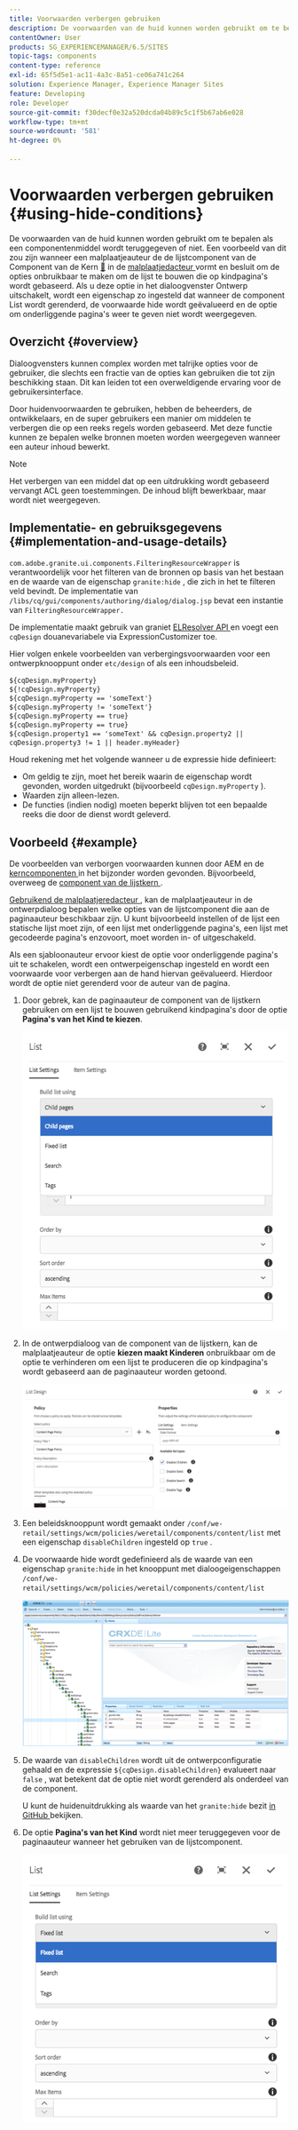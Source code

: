 ```yaml
---
title: Voorwaarden verbergen gebruiken
description: De voorwaarden van de huid kunnen worden gebruikt om te bepalen als een componentenmiddel wordt teruggegeven of niet.
contentOwner: User
products: SG_EXPERIENCEMANAGER/6.5/SITES
topic-tags: components
content-type: reference
exl-id: 65f5d5e1-ac11-4a3c-8a51-ce06a741c264
solution: Experience Manager, Experience Manager Sites
feature: Developing
role: Developer
source-git-commit: f30decf0e32a520dcda04b89c5c1f5b67ab6e028
workflow-type: tm+mt
source-wordcount: '581'
ht-degree: 0%

---
```


# Voorwaarden verbergen gebruiken {#using-hide-conditions}

De voorwaarden van de huid kunnen worden gebruikt om te bepalen als een componentenmiddel wordt teruggegeven of niet. Een voorbeeld van dit zou zijn wanneer een malplaatjeauteur de de lijstcomponent van de Component van de Kern [&#128279;](https://experienceleague.adobe.com/docs/experience-manager-core-components/using/wcm-components/list.html) in de [ malplaatjedacteur ](/help/sites-authoring/templates.md) vormt en besluit om de opties onbruikbaar te maken om de lijst te bouwen die op kindpagina&#39;s wordt gebaseerd. Als u deze optie in het dialoogvenster Ontwerp uitschakelt, wordt een eigenschap zo ingesteld dat wanneer de component List wordt gerenderd, de voorwaarde hide wordt geëvalueerd en de optie om onderliggende pagina&#39;s weer te geven niet wordt weergegeven.

## Overzicht {#overview}

Dialoogvensters kunnen complex worden met talrijke opties voor de gebruiker, die slechts een fractie van de opties kan gebruiken die tot zijn beschikking staan. Dit kan leiden tot een overweldigende ervaring voor de gebruikersinterface.

Door huidenvoorwaarden te gebruiken, hebben de beheerders, de ontwikkelaars, en de super gebruikers een manier om middelen te verbergen die op een reeks regels worden gebaseerd. Met deze functie kunnen ze bepalen welke bronnen moeten worden weergegeven wanneer een auteur inhoud bewerkt.

>[!NOTE]
>
>Het verbergen van een middel dat op een uitdrukking wordt gebaseerd vervangt ACL geen toestemmingen. De inhoud blijft bewerkbaar, maar wordt niet weergegeven.

## Implementatie- en gebruiksgegevens {#implementation-and-usage-details}

`com.adobe.granite.ui.components.FilteringResourceWrapper` is verantwoordelijk voor het filteren van de bronnen op basis van het bestaan en de waarde van de eigenschap `granite:hide` , die zich in het te filteren veld bevindt. De implementatie van `/libs/cq/gui/components/authoring/dialog/dialog.jsp` bevat een instantie van `FilteringResourceWrapper.`

De implementatie maakt gebruik van graniet [ ELResolver API ](https://developer.adobe.com/experience-manager/reference-materials/6-5/granite-ui/api/jcr_root/libs/granite/ui/docs/server/el.html) en voegt een `cqDesign` douanevariabele via ExpressionCustomizer toe.

Hier volgen enkele voorbeelden van verbergingsvoorwaarden voor een ontwerpknooppunt onder `etc/design` of als een inhoudsbeleid.

```
${cqDesign.myProperty}
${!cqDesign.myProperty}
${cqDesign.myProperty == 'someText'}
${cqDesign.myProperty != 'someText'}
${cqDesign.myProperty == true}
${cqDesign.myProperty == true}
${cqDesign.property1 == 'someText' && cqDesign.property2 || cqDesign.property3 != 1 || header.myHeader}
```

Houd rekening met het volgende wanneer u de expressie hide definieert:

* Om geldig te zijn, moet het bereik waarin de eigenschap wordt gevonden, worden uitgedrukt (bijvoorbeeld `cqDesign.myProperty` ).
* Waarden zijn alleen-lezen.
* De functies (indien nodig) moeten beperkt blijven tot een bepaalde reeks die door de dienst wordt geleverd.

## Voorbeeld {#example}

De voorbeelden van verborgen voorwaarden kunnen door AEM en de [ kerncomponenten ](https://experienceleague.adobe.com/docs/experience-manager-core-components/using/introduction.html) in het bijzonder worden gevonden. Bijvoorbeeld, overweeg de [ component van de lijstkern ](https://experienceleague.adobe.com/docs/experience-manager-core-components/using/wcm-components/list.html).

[ Gebruikend de malplaatjeredacteur ](/help/sites-authoring/templates.md), kan de malplaatjeauteur in de ontwerpdialoog bepalen welke opties van de lijstcomponent die aan de paginaauteur beschikbaar zijn. U kunt bijvoorbeeld instellen of de lijst een statische lijst moet zijn, of een lijst met onderliggende pagina&#39;s, een lijst met gecodeerde pagina&#39;s enzovoort, moet worden in- of uitgeschakeld.

Als een sjabloonauteur ervoor kiest de optie voor onderliggende pagina&#39;s uit te schakelen, wordt een ontwerpeigenschap ingesteld en wordt een voorwaarde voor verbergen aan de hand hiervan geëvalueerd. Hierdoor wordt de optie niet gerenderd voor de auteur van de pagina.

1. Door gebrek, kan de paginaauteur de component van de lijstkern gebruiken om een lijst te bouwen gebruikend kindpagina&#39;s door de optie **Pagina&#39;s van het Kind te kiezen**.

   ![ chlimage_1-218 ](assets/chlimage_1-218.png)

1. In de ontwerpdialoog van de component van de lijstkern, kan de malplaatjeauteur de optie **kiezen maakt Kinderen** onbruikbaar om de optie te verhinderen om een lijst te produceren die op kindpagina&#39;s wordt gebaseerd aan de paginaauteur worden getoond.

   ![ chlimage_1-219 ](assets/chlimage_1-219.png)

1. Een beleidsknooppunt wordt gemaakt onder `/conf/we-retail/settings/wcm/policies/weretail/components/content/list` met een eigenschap `disableChildren` ingesteld op `true` .
1. De voorwaarde hide wordt gedefinieerd als de waarde van een eigenschap `granite:hide` in het knooppunt met dialoogeigenschappen `/conf/we-retail/settings/wcm/policies/weretail/components/content/list`

   ![ chlimage_1-220 ](assets/chlimage_1-220.png)

1. De waarde van `disableChildren` wordt uit de ontwerpconfiguratie gehaald en de expressie `${cqDesign.disableChildren}` evalueert naar `false` , wat betekent dat de optie niet wordt gerenderd als onderdeel van de component.

   U kunt de huidenuitdrukking als waarde van het `granite:hide` bezit [ in GitHub ](https://github.com/adobe/aem-core-wcm-components/blob/main/content/src/content/jcr_root/apps/core/wcm/components/list/v1/list/_cq_dialog/.content.xml#L40) bekijken.

1. De optie **Pagina&#39;s van het Kind** wordt niet meer teruggegeven voor de paginaauteur wanneer het gebruiken van de lijstcomponent.

   ![ chlimage_1-221 ](assets/chlimage_1-221.png)

